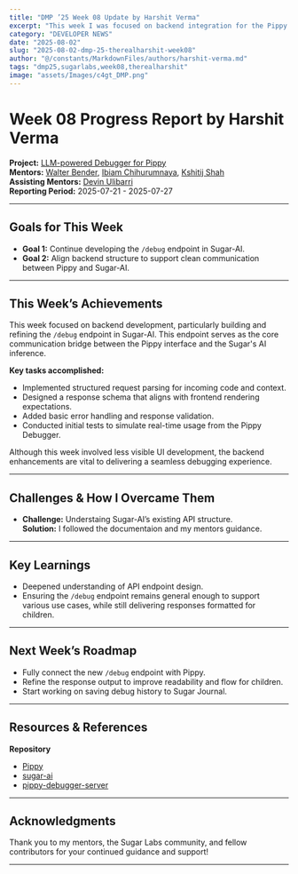 ```yaml
---
title: "DMP ’25 Week 08 Update by Harshit Verma"
excerpt: "This week I was focused on backend integration for the Pippy Debugger. I developed and refined the /debug endpoint in Sugar-AI, this work is key to making the debugger responsive, modular, and ready for full integration."
category: "DEVELOPER NEWS"
date: "2025-08-02"
slug: "2025-08-02-dmp-25-therealharshit-week08"
author: "@/constants/MarkdownFiles/authors/harshit-verma.md"
tags: "dmp25,sugarlabs,week08,therealharshit"
image: "assets/Images/c4gt_DMP.png"
---
```


<!-- markdownlint-disable -->

# Week 08 Progress Report by Harshit Verma

**Project:** [LLM-powered Debugger for Pippy](https://github.com/sugarlabs/Pippy/issues/95)  
**Mentors:** [Walter Bender](https://github.com/walterbender), [Ibiam Chihurumnaya](https://github.com/chimosky), [Kshitij Shah](https://github.com/kshitijdshah99)  
**Assisting Mentors:** [Devin Ulibarri](https://github.com/pikurasa)  
**Reporting Period:** 2025-07-21 - 2025-07-27   

---

## Goals for This Week

- **Goal 1:** Continue developing the `/debug` endpoint in Sugar-AI.
- **Goal 2:** Align backend structure to support clean communication between Pippy and Sugar-AI.

---

## This Week’s Achievements

This week focused on backend development, particularly building and refining the `/debug` endpoint in Sugar-AI. This endpoint serves as the core communication bridge between the Pippy interface and the Sugar's AI inference.

**Key tasks accomplished:**
- Implemented structured request parsing for incoming code and context.
- Designed a response schema that aligns with frontend rendering expectations.
- Added basic error handling and response validation.
- Conducted initial tests to simulate real-time usage from the Pippy Debugger.

Although this week involved less visible UI development, the backend enhancements are vital to delivering a seamless debugging experience.

---

## Challenges & How I Overcame Them

- **Challenge:** Understaing Sugar-AI’s existing API structure.  
  **Solution:** I followed the documentaion and my mentors guidance.

---

## Key Learnings

- Deepened understanding of API endpoint design.
- Ensuring the `/debug` endpoint remains general enough to support various use cases, while still delivering responses formatted for children.

---

## Next Week’s Roadmap

- Fully connect the new `/debug` endpoint with Pippy.
- Refine the response output to improve readability and flow for children.
- Start working on saving debug history to Sugar Journal.

---

## Resources & References

**Repository**
- [Pippy](https://github.com/therealharshit/Pippy/tree/DMP2025/Pippy-Debugger)
- [sugar-ai](https://github.com/sugarlabs/sugar-ai)
- [pippy-debugger-server](https://github.com/therealharshit/pippy-debugger-server)

---

## Acknowledgments

Thank you to my mentors, the Sugar Labs community, and fellow contributors for your continued guidance and support!

---
